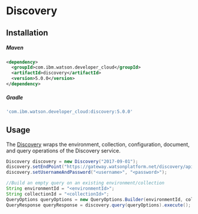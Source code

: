 # Discovery

## Installation

##### Maven
```xml
<dependency>
  <groupId>com.ibm.watson.developer_cloud</groupId>
  <artifactId>discovery</artifactId>
  <version>5.0.0</version>
</dependency>
```

##### Gradle
```gradle
'com.ibm.watson.developer_cloud:discovery:5.0.0'
```

## Usage
The [Discovery][discovery] wraps the environment, collection, configuration, document, and query operations of the Discovery service.

```java
Discovery discovery = new Discovery("2017-09-01");
discovery.setEndPoint("https://gateway.watsonplatform.net/discovery/api/");
discovery.setUsernameAndPassword("<username>", "<password>");

//Build an empty query on an existing environment/collection
String environmentId = "<environmentId>";
String collectionId = "<collectionId>";
QueryOptions queryOptions = new QueryOptions.Builder(environmentId, collectionId).build();
QueryResponse queryResponse = discovery.query(queryOptions).execute();
```

[discovery]: https://console.bluemix.net/docs/services/discovery/getting-started.html

